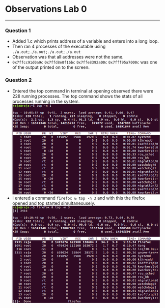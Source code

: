 # Observations Lab 0 
---
### Question 1
  * Added 1.c which prints address of a variable and enters into a long loop.
  * Then ran 4 processes of the executable using `./a.out;./a.out;./a.out;./a.out`
  * Observation was that all addresses were not the same.
  * `0x7ffcc91d0a9c` `0x7ffd8e0f16bc` `0x7ffe8392a00c` `0x7fff95a7000c` was one of the output printed on to the screen.

### Question 2
 * Entered the top command in terminal at opening observed there were 228 running processes. The top command shows the stats of all processes running in the system. 
 ![top commmand snapshot](1.png)
 * I entered a command `firefox & top -n 3` and with this the firefox opened and top started simultaneousely. 
 ![top command when opening browser](2.png)
